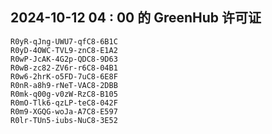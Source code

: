 ## 2024-10-12 04 : 00 的 GreenHub 许可证
```
R0yR-qJng-UWU7-qfC8-6B1C
R0yD-4OWC-TVL9-znC8-E1A2
R0wP-JcAK-4G2p-QDC8-9D63
R0wB-zc82-ZV6r-r6C8-04B1
R0w6-2hrK-o5FD-7uC8-6E8F
R0nR-a8h9-rNeT-VAC8-2DBB
R0mk-q00g-v0zW-RzC8-B105
R0mO-Tlk6-qzLP-teC8-042F
R0m9-XGQG-woJa-A7C8-E597
R0lr-TUn5-iubs-NuC8-3E52
```
